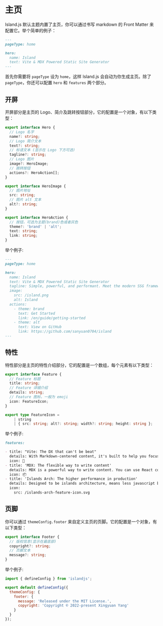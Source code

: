 # 主页

Island.js 默认主题内置了主页，你可以通过书写 markdown 的 Front Matter 来配置它。举个简单的例子：

```md
---
pageType: home

hero:
  name: Island
  text: Vite & MDX Powered Static Site Generator
---
```

首先你需要将 `pageType` 设为 `home`，这样 Island.js 会自动为你生成主页。除了 `pageType`，你还可以配置 `hero` 和 `features` 两个部分。

## 开屏

开屏部分是主页的 Logo、简介及跳转按钮部分，它的配置是一个对象，有以下类型：

```ts
export interface Hero {
  // Logo 名字
  name?: string;
  // Logo 简介文本
  text?: string;
  // 标语文本 (显示在 Logo 下方可选)
  tagline?: string;
  // Logo 图片
  image?: HeroImage;
  // 跳转按钮
  actions?: HeroAction[];
}

export interface HeroImage {
  // 图片地址
  src: string;
  // 图片 alt 文本
  alt?: string;
}

export interface HeroAction {
  // 按钮，可选为主题(brand)色或者灰色
  theme?: 'brand' | 'alt';
  text: string;
  link: string;
}
```

举个例子:

```md
---
pageType: home

hero:
  name: Island
  text: Vite & MDX Powered Static Site Generator
  tagline: Simple, powerful, and performant. Meet the modern SSG framework you've always wanted.
  image:
    src: /island.png
    alt: Island
  actions:
    - theme: brand
      text: Get Started
      link: /en/guide/getting-started
    - theme: alt
      text: View on GitHub
      link: https://github.com/sanyuan0704/island
---
```

## 特性

特性部分是主页的特性介绍部分，它的配置是一个数组，每个元素有以下类型：

```ts
export interface Feature {
  // Feature 标题
  title: string;
  // Feature 详细介绍
  details: string;
  // Feature 图标，一般为 emoji
  icon: FeatureIcon;
}

export type FeatureIcon =
    | string
    | { src: string; alt?: string; width?: string; height: string };
```

举个例子:

```md
features:

- title: "Vite: The DX that can't be beat"
  details: With Markdown-centered content, it's built to help you focus on writing and deployed with minimum configuration.
  icon: 🚀
- title: 'MDX: The flexible way to write content'
  details: MDX is a powerful way to write content. You can use React components in Markdown.
  icon: 📦
- title: 'Islands Arch: The higher performance in production'
  details: Designed to be islands architecture, means less javascript bundle, partial hydration and better performance about FCP, TTI.
  icon:
    src: /islands-arch-feature-icon.svg
```

## 页脚

你可以通过 `themeConfig.footer` 来自定义主页的页脚。它的配置是一个对象，有以下类型：

```ts
export interface Footer {
  // 版权信息(显示在最底部)
  copyright?: string;
  // 页脚文本
  message?: string;
}
```

举个例子:

```js
import { defineConfig } from 'islandjs';

export default defineConfig({
  themeConfig: {
    footer: {
      message: 'Released under the MIT License.',
      copyright: 'Copyright © 2022-present Xingyuan Yang'
    }
  }
});
```

